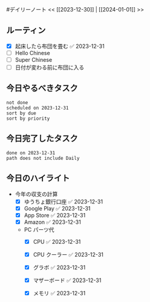 #デイリーノート
<< [[2023-12-30]] | [[2024-01-01]] >>
## ルーティン
- [x] 起床したら布団を畳む ✅ 2023-12-31
- [ ] Hello Chinese
- [ ] Super Chinese
- [ ] 日付が変わる前に布団に入る
## 今日やるべきタスク
```tasks
not done
scheduled on 2023-12-31
sort by due
sort by priority
```
## 今日完了したタスク
```tasks
done on 2023-12-31
path does not include Daily
```
## 今日のハイライト
- 今年の収支の計算
	- [x] ゆうちょ銀行口座 ✅ 2023-12-31
	- [x] Google Play ✅ 2023-12-31
	- [x] App Store ✅ 2023-12-31
	- [x] Amazon ✅ 2023-12-31
	- PC パーツ代
		- [x] CPU ✅ 2023-12-31
		- [x] CPU クーラー ✅ 2023-12-31
		- [x] グラボ ✅ 2023-12-31
		- [x] マザーボード ✅ 2023-12-31
		- [x] メモリ ✅ 2023-12-31
	